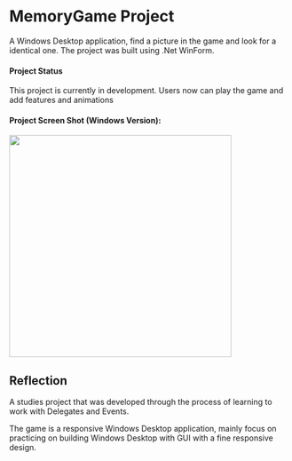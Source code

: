 # MemoryGame Project
A Windows Desktop application, find a picture in the game and look for a identical one.
The project was built using .Net WinForm.

#### Project Status
This project is currently in development. Users now can play the game and add features and animations

#### Project Screen Shot (Windows Version):
<img src="https://raw.github.com/DinYehoshua/MemoryGame/blob/main/PlayFormScreenShot.png" 
width=400px>

## Reflection
A studies project that was developed through the process of learning to work with Delegates and Events.

The game is a responsive Windows Desktop application, mainly focus on practicing on building Windows Desktop with GUI with a fine responsive design.
